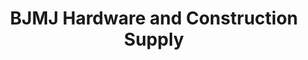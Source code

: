 ---
title: "BJMJ Hardware and Construction Supply"
url: /davao-city/bjmj-hardware-and-construction-supply/
shop: hardware
---